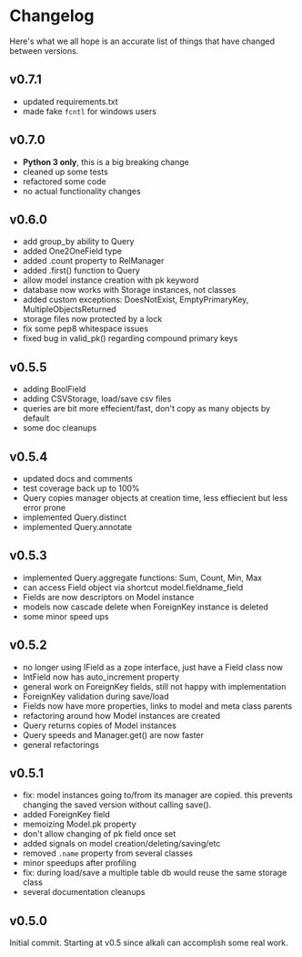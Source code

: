 # Changelog

Here's what we all hope is an accurate list of things that have changed
between versions.

## v0.7.1

* updated requirements.txt
* made fake `fcntl` for windows users

## v0.7.0

* **Python 3 only**, this is a big breaking change
* cleaned up some tests
* refactored some code
* no actual functionality changes

## v0.6.0

* add group_by ability to Query
* added One2OneField type
* added .count property to RelManager
* added .first() function to Query
* allow model instance creation with pk keyword
* database now works with Storage instances, not classes
* added custom exceptions: DoesNotExist, EmptyPrimaryKey, MultipleObjectsReturned
* storage files now protected by a lock
* fix some pep8 whitespace issues
* fixed bug in valid_pk() regarding compound primary keys

## v0.5.5

* adding BoolField
* adding CSVStorage, load/save csv files
* queries are bit more effecient/fast, don't copy as many objects by default
* some doc cleanups

## v0.5.4

* updated docs and comments
* test coverage back up to 100%
* Query copies manager objects at creation time, less effiecient but
  less error prone
* implemented Query.distinct
* implemented Query.annotate

## v0.5.3

* implemented Query.aggregate functions: Sum, Count, Min, Max
* can access Field object via shortcut model.fieldname_field
* Fields are now descriptors on Model instance
* models now cascade delete when ForeignKey instance is deleted
* some minor speed ups

## v0.5.2

* no longer using IField as a zope interface, just have a Field class now
* IntField now has auto_increment property
* general work on ForeignKey fields, still not happy with implementation
* ForeignKey validation during save/load
* Fields now have more properties, links to model and meta class parents
* refactoring around how Model instances are created
* Query returns copies of Model instances
* Query speeds and Manager.get() are now faster
* general refactorings

## v0.5.1

* fix: model instances going to/from its manager are copied. this
  prevents changing the saved version without calling save().
* added ForeignKey field
* memoizing Model.pk property
* don't allow changing of pk field once set
* added signals on model creation/deleting/saving/etc
* removed `.name` property from several classes
* minor speedups after profiling
* fix: during load/save a multiple table db would reuse the same storage class
* several documentation cleanups

## v0.5.0

Initial commit. Starting at v0.5 since alkali can accomplish some real work.
